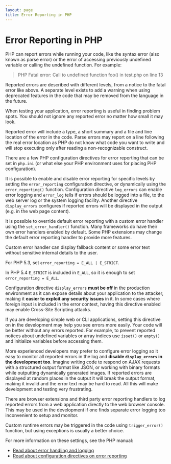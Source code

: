 ```yaml
---
layout: page
title: Error Reporting in PHP
---
```


# Error Reporting in PHP

PHP can report errors while running your code, like the syntax error (also known as parse error) or the error of
accessing previously undefined variable or calling the undefined function. For example:

> PHP Fatal error:  Call to undefined function foo() in test.php on line 13

Reported errors are described with different levels, from a notice to the fatal error like above. A separate level
exists to add a warning when using deprecated features in the code that may be removed from the language in the future.

When testing your application, error reporting is useful in finding problem spots. You should not ignore any reported
error no matter how small it may look.

Reported error will include a type, a short summary and a file and line location of the error in the code. Parse errors
may report on a line following the real error location as PHP do not know what code you want to write and will stop
executing only after reading a non-recognizable construct.

There are a few PHP configuration directives for error reporting that can be set in `php.ini` (or what else your PHP
environment uses for placing PHP configuration).

It is possible to enable and disable error reporting for specific levels by setting the `error_reporting` configuration
directive, or dynamically using the `error_reporting()` function. Configuration directive `log_errors` can enable error
logging and `error_log` tells if errors should be logged into a file, to the web server log or the system logging
facility. Another directive `display_errors` configures if reported errors will be displayed in the output (e.g. in
the web page content).

It is possible to override default error reporting with a custom error handler using the `set_error_handler()` function.
Many frameworks do have their own error handlers enabled by default. Some PHP extensions may change the default error
reporting handler to provide more features.

Custom error handler can display fallback content or some error text without sensitive internal details to the user.

For PHP 5.3, set `error_reporting = E_ALL | E_STRICT`.

In PHP 5.4 `E_STRICT` is included in `E_ALL`, so it is enough to set `error_reporting = E_ALL`.

Configuration directive `display_errors` __must be off__ in the production environment as it can expose details about
your application to the attacker, making it __easier to exploit any security issues__ in it. In some cases where foreign
input is included in the error context, having this directive enabled may enable Cross-Site Scripting attacks.

If you are developing simple web or CLI applications, setting this directive on in the development may help you see
errors more easily. Your code will be better without any errors reported. For example, to prevent reported notices about
undefined variables or array indices use `isset()` or `empty()` and initialize variables before accessing them.

More experienced developers may prefer to configure error logging so it easy to monitor all reported errors in the log
and __disable `display_errors` in the development too__. Imagine writing code to respond on AJAX requests with a
structured output format like JSON, or working with binary formats while outputting dynamically generated images. If
reported errors are displayed at random places in the output it will break the output format, making it invalid and the
error text may be hard to read. All this will make development and testing very frustrating.

There are browser extensions and third party error reporting handlers to log reported errors from a web application
directly to the web browser console. This may be used in the development if one finds separate error logging too
inconvenient to setup and monitor.

Custom runtime errors may be triggered in the code using `trigger_error()` function, but using exceptions is usually a
better choice.

For more information on these settings, see the PHP manual:

* [Read about error handling and logging][errorhandling]
* [Read about configuration directives on error reporting][errorhandling_configuration]

[errorhandling]: http://www.php.net/manual/en/book.errorfunc.php
[errorhandling_configuration]: http://www.php.net/manual/errorfunc.configuration.php

